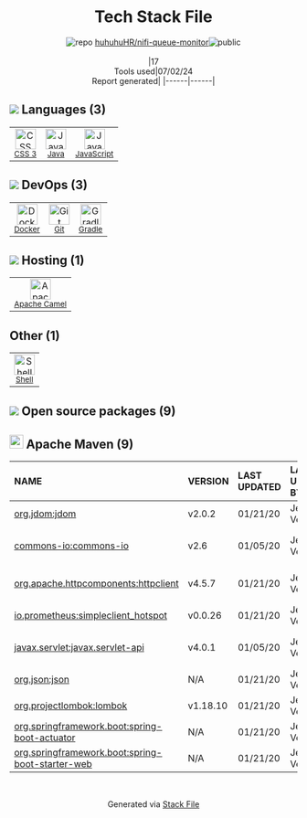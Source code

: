 <!--
&lt;--- Readme.md Snippet without images Start ---&gt;
## Tech Stack
huhuhuHR/nifi-queue-monitor is built on the following main stack:

- [Java](https://www.java.com) – Languages
- [JavaScript](https://developer.mozilla.org/en-US/docs/Web/JavaScript) – Languages
- [Docker](https://www.docker.com/) – Virtual Machine Platforms & Containers
- [Gradle](https://www.gradle.org/) – Java Build Tools
- [Apache Camel](https://camel.apache.org/) – Platform as a Service
- [Shell](https://en.wikipedia.org/wiki/Shell_script) – Shells

Full tech stack [here](/techstack.md)

&lt;--- Readme.md Snippet without images End ---&gt;

&lt;--- Readme.md Snippet with images Start ---&gt;
## Tech Stack
huhuhuHR/nifi-queue-monitor is built on the following main stack:

- <img width='25' height='25' src='https://img.stackshare.io/service/995/K85ZWV2F.png' alt='Java'/> [Java](https://www.java.com) – Languages
- <img width='25' height='25' src='https://img.stackshare.io/service/1209/javascript.jpeg' alt='JavaScript'/> [JavaScript](https://developer.mozilla.org/en-US/docs/Web/JavaScript) – Languages
- <img width='25' height='25' src='https://img.stackshare.io/service/586/n4u37v9t_400x400.png' alt='Docker'/> [Docker](https://www.docker.com/) – Virtual Machine Platforms & Containers
- <img width='25' height='25' src='https://img.stackshare.io/service/975/gradlephant-social-black-bg.png' alt='Gradle'/> [Gradle](https://www.gradle.org/) – Java Build Tools
- <img width='25' height='25' src='https://img.stackshare.io/service/3276/xWt1RFo6_400x400.jpg' alt='Apache Camel'/> [Apache Camel](https://camel.apache.org/) – Platform as a Service
- <img width='25' height='25' src='https://img.stackshare.io/service/4631/default_c2062d40130562bdc836c13dbca02d318205a962.png' alt='Shell'/> [Shell](https://en.wikipedia.org/wiki/Shell_script) – Shells

Full tech stack [here](/techstack.md)

&lt;--- Readme.md Snippet with images End ---&gt;
-->
<div align="center">

# Tech Stack File
![](https://img.stackshare.io/repo.svg "repo") [huhuhuHR/nifi-queue-monitor](https://github.com/huhuhuHR/nifi-queue-monitor)![](https://img.stackshare.io/public_badge.svg "public")
<br/><br/>
|17<br/>Tools used|07/02/24 <br/>Report generated|
|------|------|
</div>

## <img src='https://img.stackshare.io/languages.svg'/> Languages (3)
<table><tr>
  <td align='center'>
  <img width='36' height='36' src='https://img.stackshare.io/service/6727/css.png' alt='CSS 3'>
  <br>
  <sub><a href="https://developer.mozilla.org/en-US/docs/Web/CSS/CSS3">CSS 3</a></sub>
  <br>
  <sub></sub>
</td>

<td align='center'>
  <img width='36' height='36' src='https://img.stackshare.io/service/995/K85ZWV2F.png' alt='Java'>
  <br>
  <sub><a href="https://www.java.com">Java</a></sub>
  <br>
  <sub></sub>
</td>

<td align='center'>
  <img width='36' height='36' src='https://img.stackshare.io/service/1209/javascript.jpeg' alt='JavaScript'>
  <br>
  <sub><a href="https://developer.mozilla.org/en-US/docs/Web/JavaScript">JavaScript</a></sub>
  <br>
  <sub></sub>
</td>

</tr>
</table>

## <img src='https://img.stackshare.io/devops.svg'/> DevOps (3)
<table><tr>
  <td align='center'>
  <img width='36' height='36' src='https://img.stackshare.io/service/586/n4u37v9t_400x400.png' alt='Docker'>
  <br>
  <sub><a href="https://www.docker.com/">Docker</a></sub>
  <br>
  <sub></sub>
</td>

<td align='center'>
  <img width='36' height='36' src='https://img.stackshare.io/service/1046/git.png' alt='Git'>
  <br>
  <sub><a href="http://git-scm.com/">Git</a></sub>
  <br>
  <sub></sub>
</td>

<td align='center'>
  <img width='36' height='36' src='https://img.stackshare.io/service/975/gradlephant-social-black-bg.png' alt='Gradle'>
  <br>
  <sub><a href="https://www.gradle.org/">Gradle</a></sub>
  <br>
  <sub></sub>
</td>

</tr>
</table>

## <img src='https://img.stackshare.io/hosting.svg'/> Hosting (1)
<table><tr>
  <td align='center'>
  <img width='36' height='36' src='https://img.stackshare.io/service/3276/xWt1RFo6_400x400.jpg' alt='Apache Camel'>
  <br>
  <sub><a href="https://camel.apache.org/">Apache Camel</a></sub>
  <br>
  <sub></sub>
</td>

</tr>
</table>

## Other (1)
<table><tr>
  <td align='center'>
  <img width='36' height='36' src='https://img.stackshare.io/service/4631/default_c2062d40130562bdc836c13dbca02d318205a962.png' alt='Shell'>
  <br>
  <sub><a href="https://en.wikipedia.org/wiki/Shell_script">Shell</a></sub>
  <br>
  <sub></sub>
</td>

</tr>
</table>


## <img src='https://img.stackshare.io/group.svg' /> Open source packages (9)</h2>

## <img width='24' height='24' src='https://img.stackshare.io/package_manager/977/default_9833f2ef0bbc2a946b4cc5e9307264033361076b.png'/> Apache Maven (9)

|NAME|VERSION|LAST UPDATED|LAST UPDATED BY|LICENSE|VULNERABILITIES|
|:------|:------|:------|:------|:------|:------|
|[org.jdom:jdom](http://www.jdom.org)|v2.0.2|01/21/20|Jef Verelst |zlib-acknowledgement|[CVE-2021-33813](https://github.com/advisories/GHSA-2363-cqg2-863c) (High)|
|[commons-io:commons-io](http://commons.apache.org/proper/commons-io/)|v2.6|01/05/20|Jef Verelst |Apache-2.0|[CVE-2021-29425](https://github.com/advisories/GHSA-gwrp-pvrq-jmwv) (Moderate)|
|[org.apache.httpcomponents:httpclient](http://hc.apache.org/httpcomponents-client)|v4.5.7|01/21/20|Jef Verelst |Apache-2.0|[CVE-2020-13956](https://github.com/advisories/GHSA-7r82-7xv7-xcpj) (Moderate)|
|[io.prometheus:simpleclient_hotspot]()|v0.0.26|01/21/20|Jef Verelst |Apache-2.0|N/A|
|[javax.servlet:javax.servlet-api](https://javaee.github.io/servlet-spec/)|v4.0.1|01/05/20|Jef Verelst |GPL-2.0-with-classpath-exception|N/A|
|[org.json:json](https://github.com/douglascrockford/JSON-java)|N/A|01/21/20|Jef Verelst |JSON|N/A|
|[org.projectlombok:lombok](https://projectlombok.org)|v1.18.10|01/21/20|Jef Verelst |MIT|N/A|
|[org.springframework.boot:spring-boot-actuator](https://projects.spring.io/spring-boot/#/spring-boot-parent/spring-boot-actuator)|N/A|01/21/20|Jef Verelst |Apache-2.0|N/A|
|[org.springframework.boot:spring-boot-starter-web](https://projects.spring.io/spring-boot/#/spring-boot-parent/spring-boot-starters/spring-boot-starter-web)|N/A|01/21/20|Jef Verelst |Apache-2.0|N/A|

<br/>
<div align='center'>

Generated via [Stack File](https://github.com/marketplace/stack-file)

